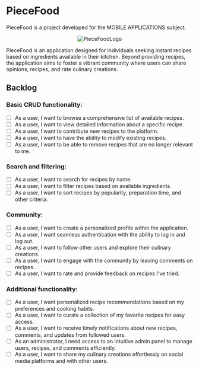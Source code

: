 # PieceFood

PieceFood is a project developed for the MOBILE APPLICATIONS subject.

<p align="center">
  <img src="https://github.com/juandy7/PieceFood/assets/103261154/96237d2f-fe1d-4c8f-bf38-c51fe9910a88" alt="PieceFoodLogo">
</p>

PieceFood is an application designed for individuals seeking instant recipes based on ingredients available in their kitchen. Beyond providing recipes, the application aims to foster a vibrant community where users can share opinions, recipes, and rate culinary creations.

## Backlog

### Basic CRUD functionality:

- [ ] As a user, I want to browse a comprehensive list of available recipes.
- [ ] As a user, I want to view detailed information about a specific recipe.
- [ ] As a user, I want to contribute new recipes to the platform.
- [ ] As a user, I want to have the ability to modify existing recipes.
- [ ] As a user, I want to be able to remove recipes that are no longer relevant to me.

### Search and filtering:

- [ ] As a user, I want to search for recipes by name.
- [ ] As a user, I want to filter recipes based on available ingredients.
- [ ] As a user, I want to sort recipes by popularity, preparation time, and other criteria.

### Community:

- [ ] As a user, I want to create a personalized profile within the application.
- [ ] As a user, I want seamless authentication with the ability to log in and log out.
- [ ] As a user, I want to follow other users and explore their culinary creations.
- [ ] As a user, I want to engage with the community by leaving comments on recipes.
- [ ] As a user, I want to rate and provide feedback on recipes I've tried.

### Additional functionality:

- [ ] As a user, I want personalized recipe recommendations based on my preferences and cooking habits.
- [ ] As a user, I want to curate a collection of my favorite recipes for easy access.
- [ ] As a user, I want to receive timely notifications about new recipes, comments, and updates from followed users.
- [ ] As an administrator, I need access to an intuitive admin panel to manage users, recipes, and comments efficiently.
- [ ] As a user, I want to share my culinary creations effortlessly on social media platforms and with other users.
